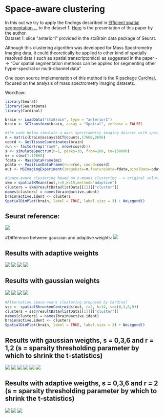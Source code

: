 # Space-aware clustering 
In this out we try to apply the findings described in [Efficient spatial segmentation ...](https://pdfs.semanticscholar.org/51f9/b2095466e70edf3add5993c0c1c7800e79a5.pdf?_ga=2.236486721.1509296317.1594040010-1511101378.1594040010) to the dataset 1. [Here](https://www.youtube.com/watch?v=_3U2Elt5CTI) is the presentation of this paper by the author.  
Dataset 1: slice "anterior1" provided in the stxBrain data package of Seurat.

Although this clustering algorithm was developed for Mass Spectrometry Imaging data, it could theoretically be applied to other kind of spatially resolved data ( such as spatial transcriptomics) as suggested in the paper --> "Our spatial segmentation methods can be applied for segmenting other hyper-spectral or multi-channel data"

One open source implementation of this method is the R package [Cardinal](https://www.bioconductor.org/packages/release/bioc/html/Cardinal.html), focused on the analysis of mass spectrometry imaging datasets.

Workflow:

````R
library(Seurat)
library(SeuratData)
library(Cardinal)

brain <- LoadData("stxBrain", type = "anterior1")
brain <- SCTransform(brain, assay = "Spatial", verbose = FALSE)

#the code below simulate a mass spectrometry imaging dataset with spatial transcriptomics data of brain dataset
m = matrix(brain@assays$SCT@counts,17668,2696)
coord <- GetTissueCoordinates(brain)
run <- factor(rep("run0", nrow(coord)))
s <- simulateSpectrum(n=1, peaks=10, from=100, to=150000)
mz = s$mz[1:17668]
fdata <- MassDataFrame(mz)
pdata <- PositionDataFrame(run=run, coord=coord)
out <- MSImagingExperiment(imageData=m,featureData=fdata,pixelData=pdata)

#Space-aware clustering based on k-means clustering --> original solution of Alexandrov
skm = spatialKMeans(out,r=5,k=15,method="adaptive")
clusters = skm@resultData@listData[[1]][["cluster"]]
names(clusters) = names(brain@active.ident)
brain@active.ident <- clusters
SpatialDimPlot(brain, label = TRUE, label.size = 3) + NoLegend()
````

## Seurat reference:
![](https://user-images.githubusercontent.com/25981629/86606773-b9276880-bfa8-11ea-85e8-db9c498b85eb.png)

#Difference between gaussian and adaptive weights:
![](https://user-images.githubusercontent.com/25981629/86608264-926a3180-bfaa-11ea-87c0-f7f95996f2d4.png)

## Results with adaptive weights
![](https://user-images.githubusercontent.com/25981629/86606428-43230180-bfa8-11ea-9764-8b86b38489f3.png)
![](https://user-images.githubusercontent.com/25981629/86604816-271e6080-bfa6-11ea-9fb2-93f2167848c8.png)
![](https://user-images.githubusercontent.com/25981629/86603581-7368a100-bfa4-11ea-9dcf-3f8a1bc94773.png)
![](https://user-images.githubusercontent.com/25981629/86601418-92196880-bfa1-11ea-8370-7564a636ce1f.png)

## Results with gaussian weights
![](https://user-images.githubusercontent.com/25981629/86607746-f3453a00-bfa9-11ea-95ae-c1d5cb97c447.png)
![](https://user-images.githubusercontent.com/25981629/86608839-597e8c80-bfab-11ea-86de-56202dab1761.png)
![](https://user-images.githubusercontent.com/25981629/86614523-7028e180-bfb3-11ea-981d-df0a6964d92f.png)
![](https://user-images.githubusercontent.com/25981629/86616136-b3844f80-bfb5-11ea-8a64-dda9ef8cae93.png)

````R
#Alternative space-aware clustering proposed by Cardinal
ssc <- spatialShrunkenCentroids(out, r=2, k=14, s=c(0,3,6,9))
clusters = ssc@resultData@listData[[1]][["cluster"]]
names(clusters) = names(brain@active.ident)
brain@active.ident <- clusters
SpatialDimPlot(brain, label = TRUE, label.size = 3) + NoLegend()
````
## Results with gaussian weigths, s = 0,3,6 and r = 1,2 (s = sparsity thresholding parameter by which to shrink the t-statistics)
![](https://user-images.githubusercontent.com/25981629/86618282-eda32080-bfb8-11ea-8ffe-79e5015c0cf0.png)
![](https://user-images.githubusercontent.com/25981629/86618375-19260b00-bfb9-11ea-9395-4167745258f0.png)
![](https://user-images.githubusercontent.com/25981629/86618484-4a9ed680-bfb9-11ea-9469-29a24eef1404.png)
![](https://user-images.githubusercontent.com/25981629/86619916-b3874e00-bfbb-11ea-996b-34c0b6cd18cb.png)
![](https://user-images.githubusercontent.com/25981629/86619983-d44fa380-bfbb-11ea-91b5-d8ee4f860cf2.png)
![](https://user-images.githubusercontent.com/25981629/86620084-04974200-bfbc-11ea-8f65-11fab782a559.png)


## Results with adaptive weigths, s = 0,3,6 and r = 2 (s = sparsity thresholding parameter by which to shrink the t-statistics)
![](https://user-images.githubusercontent.com/25981629/86621615-c3ecf800-bfbe-11ea-8e9e-0b116d461b82.png)
![](https://user-images.githubusercontent.com/25981629/86621681-e2eb8a00-bfbe-11ea-8bdd-964b87325262.png)
![](https://user-images.githubusercontent.com/25981629/86621736-01518580-bfbf-11ea-80d8-c8004234aa5f.png)